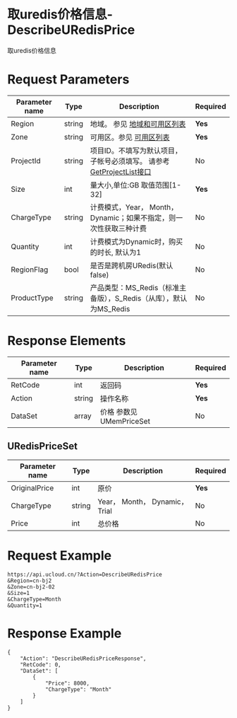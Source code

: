 # 取uredis价格信息-DescribeURedisPrice

取uredis价格信息

# Request Parameters
|Parameter name|Type|Description|Required|
|---|---|---|---|
|Region|string|地域。 参见 [地域和可用区列表](api/summary/regionlist)|**Yes**|
|Zone|string|可用区。参见 [可用区列表](api/summary/regionlist)|**Yes**|
|ProjectId|string|项目ID。不填写为默认项目，子帐号必须填写。 请参考[GetProjectList接口](api/summary/get_project_list)|No|
|Size|int|量大小,单位:GB  取值范围[1-32]|**Yes**|
|ChargeType|string|计费模式，Year， Month， Dynamic；如果不指定，则一次性获取三种计费|No|
|Quantity|int|计费模式为Dynamic时，购买的时长, 默认为1|No|
|RegionFlag|bool|是否是跨机房URedis(默认false)|No|
|ProductType|string|产品类型：MS_Redis（标准主备版），S_Redis（从库），默认为MS_Redis|No|

# Response Elements
|Parameter name|Type|Description|Required|
|---|---|---|---|
|RetCode|int|返回码|**Yes**|
|Action|string|操作名称|**Yes**|
|DataSet|array|价格 参数见 UMemPriceSet|No|

## URedisPriceSet
|Parameter name|Type|Description|Required|
|---|---|---|---|
|OriginalPrice|int|原价|**Yes**|
|ChargeType|string|Year， Month， Dynamic，Trial|No|
|Price|int|总价格|No|

# Request Example
```
https://api.ucloud.cn/?Action=DescribeURedisPrice
&Region=cn-bj2
&Zone=cn-bj2-02
&Size=1
&ChargeType=Month
&Quantity=1
```

# Response Example
```
{
    "Action": "DescribeURedisPriceResponse", 
    "RetCode": 0, 
    "DataSet": [
        {
            "Price": 8000, 
            "ChargeType": "Month"
        }
    ]
}
```

